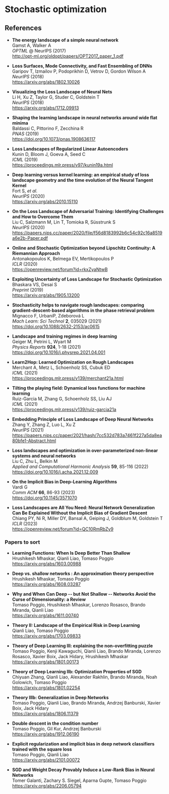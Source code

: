 # Stochastic optimization

## References

- **The energy landscape of a simple neural network** <br />
  Gamst A, Walker A <br />
  _OPTML_ @ NeurIPS (2017) <br />
  http://opt-ml.org/oldopt/papers/OPT2017_paper_1.pdf

- **Loss Surfaces, Mode Connectivity, and Fast Ensembling of DNNs** <br />
  Garipov T, Izmailov P, Podoprikhin D, Vetrov D, Gordon Wilson A <br />
  _NeurIPS_ (2018) <br />
  https://arxiv.org/abs/1802.10026

- **Visualizing the Loss Landscape of Neural Nets** <br />
  Li H, Xu Z, Taylor G, Studer C, Goldstein T <br />
  _NeurIPS_ (2018) <br />
  https://arxiv.org/abs/1712.09913

- **Shaping the learning landscape in neural networks around wide flat minima** <br />
  Baldassi C, Pittorino F, Zecchina R <br />
  _PNAS_ (2019) <br />
  https://doi.org/10.1073/pnas.1908636117

- **Loss Landscapes of Regularized Linear Autoencoders** <br />
  Kunin D, Bloom J, Goeva A, Seed C <br />
  _ICML_ (2019) <br />
  https://proceedings.mlr.press/v97/kunin19a.html

- **Deep learning versus kernel learning:
  an empirical study of loss landscape geometry and the time evolution of the Neural Tangent Kernel** <br />
  Fort S, _et al._ <br />
  _NeurIPS_ (2020) <br />
  https://arxiv.org/abs/2010.15110

- **On the Loss Landscape of Adversarial Training:
  Identifying Challenges and How to Overcome Them** <br />
  Liu C, Salzmann M, Lin T, Tomioka R, Süsstrunk S <br />
  _NeurIPS_ (2020) <br />
  https://papers.nips.cc/paper/2020/file/f56d8183992b6c54c92c16a8519a6e2b-Paper.pdf

- **Online and Stochastic Optimization beyond Lipschitz Continuity: A Riemannian Approach** <br />
  Antonakopoulos K, Belmega EV, Mertikopoulos P <br />
  _ICLR_ (2020) <br />
  https://openreview.net/forum?id=rkxZyaNtwB

- **Exploiting Uncertainty of Loss Landscape for Stochastic Optimization** <br />
  Bhaskara VS, Desai S <br />
  _Preprint_ (2019) <br />
  https://arxiv.org/abs/1905.13200

- **Stochasticity helps to navigate rough landscapes: comparing gradient-descent-based algorithms in the phase retrieval problem** <br />
  Mignacco F, UrbaniP, Zdeborová L <br />
  _Mach Learn: Sci Technol_ **2**, 035029 (2021) <br />
  https://doi.org/10.1088/2632-2153/ac0615

- **Landscape and training regimes in deep learning** <br />
  Geiger M, Petrini L, Wyart M <br />
  _Physics Reports_ **924**, 1-18 (2021) <br />
  https://doi.org/10.1016/j.physrep.2021.04.001

- **Learn2Hop: Learned Optimization on Rough Landscapes** <br />
  Merchant A, Metz L, Schoenholz SS, Cubuk ED <br />
  _ICML_ (2021) <br />
  https://proceedings.mlr.press/v139/merchant21a.html

- **Tilting the playing field: Dynamical loss functions for machine learning** <br />
  Ruiz-Garcia M, Zhang G, Schoenholz SS, Liu AJ <br />
  _ICML_ (2021) <br />
  https://proceedings.mlr.press/v139/ruiz-garcia21a

- **Embedding Principle of Loss Landscape of Deep Neural Networks** <br />
  Zhang Y, Zhang Z, Luo L, Xu Z <br />
  _NeurIPS_ (2021) <br />
  https://papers.nips.cc/paper/2021/hash/7cc532d783a7461f227a5da8ea80bfe1-Abstract.html

- **Loss landscapes and optimization in over-parameterized non-linear systems and neural networks** <br />
  Liu C, Zhu L, Belkin M <br />
  _Applied and Computational Harmonic Analysis_ **59**, 85-116 (2022) <br />
  https://doi.org/10.1016/j.acha.2021.12.009

- **On the Implicit Bias in Deep-Learning Algorithms** <br />
  Vardi G <br />
  _Comm ACM_ **66**, 86-93 (2023) <br />
  https://doi.org/10.1145/3571070

- **Loss Landscapes are All You Need: Neural Network Generalization Can Be Explained Without the Implicit Bias of Gradient Descent** <br />
  Chiang PY, Ni R, Miller DY, Bansal A, Geiping J, Goldblum M, Goldstein T <br />
  _ICLR_ (2023) <br />
  https://openreview.net/forum?id=QC10RmRbZy9

### Papers to sort

- **Learning Functions: When Is Deep Better Than Shallow** <br />
  Hrushikesh Mhaskar, Qianli Liao, Tomaso Poggio <br />
  https://arxiv.org/abs/1603.00988

- **Deep vs. shallow networks : An approximation theory perspective** <br />
  Hrushikesh Mhaskar, Tomaso Poggio <br />
  https://arxiv.org/abs/1608.03287

- **Why and When Can Deep -- but Not Shallow -- Networks Avoid the Curse of Dimensionality: a Review** <br />
  Tomaso Poggio, Hrushikesh Mhaskar, Lorenzo Rosasco, Brando Miranda, Qianli Liao <br />
  https://arxiv.org/abs/1611.00740

- **Theory II: Landscape of the Empirical Risk in Deep Learning** <br />
  Qianli Liao, Tomaso Poggio <br />
  https://arxiv.org/abs/1703.09833

- **Theory of Deep Learning III: explaining the non-overfitting puzzle** <br />
  Tomaso Poggio, Kenji Kawaguchi, Qianli Liao, Brando Miranda, Lorenzo Rosasco, Xavier Boix, Jack Hidary, Hrushikesh Mhaskar <br />
  https://arxiv.org/abs/1801.00173

- **Theory of Deep Learning IIb: Optimization Properties of SGD** <br />
  Chiyuan Zhang, Qianli Liao, Alexander Rakhlin, Brando Miranda, Noah Golowich, Tomaso Poggio <br />
  https://arxiv.org/abs/1801.02254

- **Theory IIIb: Generalization in Deep Networks** <br />
  Tomaso Poggio, Qianli Liao, Brando Miranda, Andrzej Banburski, Xavier Boix, Jack Hidary <br />
  https://arxiv.org/abs/1806.11379

- **Double descent in the condition number** <br />
  Tomaso Poggio, Gil Kur, Andrzej Banburski <br />
  https://arxiv.org/abs/1912.06190

- **Explicit regularization and implicit bias in deep network classifiers trained with the square loss** <br />
  Tomaso Poggio, Qianli Liao <br />
  https://arxiv.org/abs/2101.00072

- **SGD and Weight Decay Provably Induce a Low-Rank Bias in Neural Networks** <br />
  Tomer Galanti, Zachary S. Siegel, Aparna Gupte, Tomaso Poggio <br />
  https://arxiv.org/abs/2206.05794
